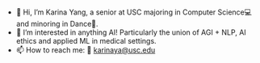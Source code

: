 - 👋 Hi, I’m Karina Yang, a senior at USC majoring in Computer Science💻 and minoring in Dance💃.
- 👀 I’m interested in anything AI! Particularly the union of AGI + NLP, AI ethics and applied ML in medical settings. 
- 📫 How to reach me: 📧 karinaya@usc.edu

<!---
karinayang454/karinayang454 is a ✨ special ✨ repository because its `README.md` (this file) appears on your GitHub profile.
You can click the Preview link to take a look at your changes.
--->
